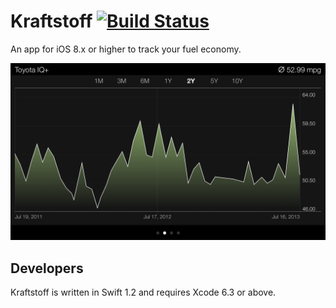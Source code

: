 # Kraftstoff [![Build Status](https://travis-ci.org/IngmarStein/Kraftstoff.svg?branch=master)](https://travis-ci.org/IngmarStein/Kraftstoff)

An app for iOS 8.x or higher to track your fuel economy.

<img src="Artwork/Screenshot%20Graph.png" width="736" alt="Kraftstoff shows your fuel efficiency as a fancy graph">

## Developers

Kraftstoff is written in Swift 1.2 and requires Xcode 6.3 or above.

